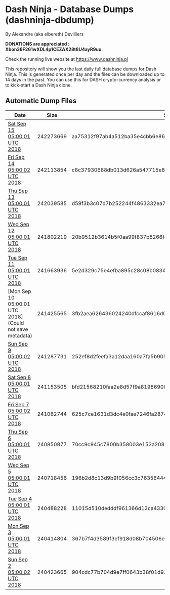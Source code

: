 # Dash Ninja - Database Dumps (dashninja-dbdump)
By Alexandre (aka elbereth) Devilliers

**DONATIONS are appreciated : Xbon36F261wXDL4p1CEZAX28t8U4ayR9uu**

Check the running live website at https://www.dashninja.pl

This repository will show you the last daily full database dumps for Dash Ninja. This is generated once per day and the files can be downloaded up to 14 days in the past.
You can use this for DASH crypto-currency analysis or to kick-start a Dash Ninja clone.


## Automatic Dump Files
| Date | Size | SHA256 |
|--|--|--|
| [Sat Sep 15 05:00:01 UTC 2018](https://transfer.sh/tEbP5/dashninja-dbdump-20180915070001.tar.bz2) | 242273669 | aa75312f97ab4a512ba35e4cbb6e8674b6bb911b9c1bd1f9be702b27409db51e | 
| [Fri Sep 14 05:00:02 UTC 2018](https://transfer.sh/MoXq9/dashninja-dbdump-20180914070002.tar.bz2) | 242113854 | c8c37930688db013d626a547715e83229f0cf3074ae6835dd8f6c15e5c135be5 | 
| [Thu Sep 13 05:00:01 UTC 2018](https://transfer.sh/y1wnj/dashninja-dbdump-20180913070001.tar.bz2) | 242039585 | d59f3b3c07d7b252244f4863332ea7c649527c2a983a2e6c93bc894074f9a0e1 | 
| [Wed Sep 12 05:00:01 UTC 2018](https://transfer.sh/Ljn4h/dashninja-dbdump-20180912070001.tar.bz2) | 241802219 | 20b9512b3614b5f0aa99f837b5266fef6b53b36956010292594ee92b3f07d8db | 
| [Tue Sep 11 05:00:01 UTC 2018](https://transfer.sh/fF2Ls/dashninja-dbdump-20180911070001.tar.bz2) | 241663936 | 5e2d329c75e4efba895c28c08b08340dbeb485b9dd1de8d425fd79b5f4b908b3 | 
| [Mon Sep 10 05:00:01 UTC 2018](Could not save metadata) | 241425565 | 3fb2aea626436024240dfccaf8616d0e7956cdc3d54bf6b75009fb0cb5a4ce62 | 
| [Sun Sep  9 05:00:02 UTC 2018](https://transfer.sh/bOTRd/dashninja-dbdump-20180909070002.tar.bz2) | 241287731 | 252ef8d2feefa3a12daa160a7fa5b905201e2b441684904a469a4414d2edf6de | 
| [Sat Sep  8 05:00:01 UTC 2018](https://transfer.sh/k5IiO/dashninja-dbdump-20180908070001.tar.bz2) | 241153505 | bfd21568210faa2e8d57f9a819869083093a797eb20a352df82b4863011b23fb | 
| [Fri Sep  7 05:00:02 UTC 2018](https://transfer.sh/1hvJ5/dashninja-dbdump-20180907070002.tar.bz2) | 241062744 | 625c7ce1631d3dc4e0fae7246fa287489ff8721a70263ed36e76b4752e9400c5 | 
| [Thu Sep  6 05:00:01 UTC 2018](https://transfer.sh/51XzT/dashninja-dbdump-20180906070001.tar.bz2) | 240850877 | 70cc9c945c7800b358003e153a20886e1325a4a573989147c2024c3a5e47e7c5 | 
| [Wed Sep  5 05:00:01 UTC 2018](https://transfer.sh/15TiiV/dashninja-dbdump-20180905070001.tar.bz2) | 240718456 | 196b2d8c13d9b9f056cc3c76356444829ff4f0b3b97ee658620b79c27c95df4a | 
| [Tue Sep  4 05:00:01 UTC 2018](https://transfer.sh/KApQu/dashninja-dbdump-20180904070001.tar.bz2) | 240488228 | 11015d510dedddf961366d13ca43305705b3acc75e0900f089d823ec0906284b | 
| [Mon Sep  3 05:00:01 UTC 2018](https://transfer.sh/u0PNA/dashninja-dbdump-20180903070001.tar.bz2) | 240414804 | 367b7f4d3589f3ef918d08b704506ea1c54fb5224e94aafff74958adc5f3b42c | 
| [Sun Sep  2 05:00:02 UTC 2018](https://transfer.sh/H28bH/dashninja-dbdump-20180902070002.tar.bz2) | 240423665 | 904cdc77b704d9e7ff0643b38f01d93582ccb087148e7719b2459646c1dc0f5f | 
